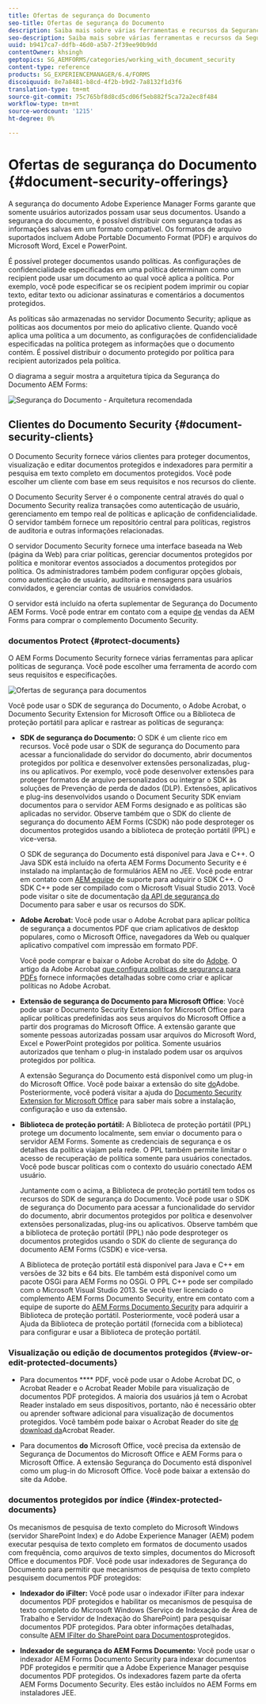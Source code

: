 ```yaml
---
title: Ofertas de segurança do Documento
seo-title: Ofertas de segurança do Documento
description: Saiba mais sobre várias ferramentas e recursos da Segurança do Documento AEM
seo-description: Saiba mais sobre várias ferramentas e recursos da Segurança do Documento AEM
uuid: b9417ca7-ddfb-46d0-a5b7-2f39ee90b9dd
contentOwner: khsingh
geptopics: SG_AEMFORMS/categories/working_with_document_security
content-type: reference
products: SG_EXPERIENCEMANAGER/6.4/FORMS
discoiquuid: 8e7a8481-b8cd-4f2b-b9d2-7a8132f1d3f6
translation-type: tm+mt
source-git-commit: 75c765bf8d8cd5cd06f5eb882f5ca72a2ec8f484
workflow-type: tm+mt
source-wordcount: '1215'
ht-degree: 0%

---
```



# Ofertas de segurança do Documento {#document-security-offerings}

A segurança do documento Adobe Experience Manager Forms garante que somente usuários autorizados possam usar seus documentos. Usando a segurança do documento, é possível distribuir com segurança todas as informações salvas em um formato compatível. Os formatos de arquivo suportados incluem Adobe Portable Documento Format (PDF) e arquivos do Microsoft Word, Excel e PowerPoint.

É possível proteger documentos usando políticas. As configurações de confidencialidade especificadas em uma política determinam como um recipient pode usar um documento ao qual você aplica a política. Por exemplo, você pode especificar se os recipient podem imprimir ou copiar texto, editar texto ou adicionar assinaturas e comentários a documentos protegidos.

As políticas são armazenadas no servidor Documento Security; aplique as políticas aos documentos por meio do aplicativo cliente. Quando você aplica uma política a um documento, as configurações de confidencialidade especificadas na política protegem as informações que o documento contém. É possível distribuir o documento protegido por política para recipient autorizados pela política.

O diagrama a seguir mostra a arquitetura típica da Segurança do Documento AEM Forms:

![Segurança do Documento - Arquitetura recomendada](do-not-localize/document_security_architecture.png)

## Clientes do Documento Security {#document-security-clients}

O Documento Security fornece vários clientes para proteger documentos, visualização e editar documentos protegidos e indexadores para permitir a pesquisa em texto completo em documentos protegidos. Você pode escolher um cliente com base em seus requisitos e nos recursos do cliente.

O Documento Security Server é o componente central através do qual o Documento Security realiza transações como autenticação de usuário, gerenciamento em tempo real de políticas e aplicação de confidencialidade. O servidor também fornece um repositório central para políticas, registros de auditoria e outras informações relacionadas.

O servidor Documento Security fornece uma interface baseada na Web (página da Web) para criar políticas, gerenciar documentos protegidos por política e monitorar eventos associados a documentos protegidos por política. Os administradores também podem configurar opções globais, como autenticação de usuário, auditoria e mensagens para usuários convidados, e gerenciar contas de usuários convidados.

O servidor está incluído na oferta suplementar de Segurança do Documento AEM Forms. Você pode entrar em contato com a equipe [de](https://www.adobe.com/products/request-consultation/marketing-cloud.html?s_osc=70114000002JNwKAAW&amp;s_iid=70114000002JHs3AAG) vendas da AEM Forms para comprar o complemento Documento Security.

### documentos Protect {#protect-documents}

O AEM Forms Documento Security fornece várias ferramentas para aplicar políticas de segurança. Você pode escolher uma ferramenta de acordo com seus requisitos e especificações.

![Ofertas de segurança para documentos](assets/document-security-offerings.png)

Você pode usar o SDK de segurança do Documento, o Adobe Acrobat, o Documento Security Extension for Microsoft Office ou a Biblioteca de proteção portátil para aplicar e rastrear as políticas de segurança:

* **SDK de segurança do Documento:** O SDK é um cliente rico em recursos. Você pode usar o SDK de segurança do Documento para acessar a funcionalidade do servidor do documento, abrir documentos protegidos por política e desenvolver extensões personalizadas, plug-ins ou aplicativos. Por exemplo, você pode desenvolver extensões para proteger formatos de arquivo personalizados ou integrar o SDK às soluções de Prevenção de perda de dados (DLP). Extensões, aplicativos e plug-ins desenvolvidos usando o Document Security SDK enviam documentos para o servidor AEM Forms designado e as políticas são aplicadas no servidor. Observe também que o SDK do cliente de segurança do documento AEM Forms (CSDK) não pode desproteger os documentos protegidos usando a biblioteca de proteção portátil (PPL) e vice-versa.

   O SDK de segurança do Documento está disponível para Java e C++. O Java SDK está incluído na oferta AEM Forms Documento Security e é instalado na implantação de formulários AEM no JEE. Você pode entrar em contato com [AEM equipe](https://helpx.adobe.com/br/marketing-cloud/contact-support.html) de suporte para adquirir o SDK C++. O SDK C++ pode ser compilado com o Microsoft Visual Studio 2013. Você pode visitar o site de documentação [da API de segurança do](https://help.adobe.com/en_US/livecycle/11.0/Services/WS92d06802c76abadb76c48dfe12dbeb3e281-7ff0.2.html) Documento para saber e usar os recursos do SDK.

* **Adobe Acrobat:** Você pode usar o Adobe Acrobat para aplicar política de segurança a documentos PDF que criam aplicativos de desktop populares, como o Microsoft Office, navegadores da Web ou qualquer aplicativo compatível com impressão em formato PDF.

   Você pode comprar e baixar o Adobe Acrobat do site do [Adobe](https://acrobat.adobe.com/us/en/free-trial-download.html). O artigo da Adobe Acrobat [que configura políticas de segurança para PDFs](https://helpx.adobe.com/acrobat/using/setting-security-policies-pdfs.html) fornece informações detalhadas sobre como criar e aplicar políticas no Adobe Acrobat.

* **Extensão de segurança do Documento para Microsoft Office**: Você pode usar o Documento Security Extension for Microsoft Office para aplicar políticas predefinidas aos seus arquivos do Microsoft Office a partir dos programas do Microsoft Office. A extensão garante que somente pessoas autorizadas possam usar arquivos do Microsoft Word, Excel e PowerPoint protegidos por política. Somente usuários autorizados que tenham o plug-in instalado podem usar os arquivos protegidos por política.

   A extensão Segurança do Documento está disponível como um plug-in do Microsoft Office. Você pode baixar a extensão do site [do](https://helpx.adobe.com/aem-forms/aem-document-security/download-installer.html)Adobe. Posteriormente, você poderá visitar a ajuda do [Documento Security Extension for Microsoft Office](https://helpx.adobe.com/aem-forms/aem-document-security/aem-document-security-extension-help.html) para saber mais sobre a instalação, configuração e uso da extensão.

* **Biblioteca de proteção portátil:** A Biblioteca de proteção portátil (PPL) protege um documento localmente, sem enviar o documento para o servidor AEM Forms. Somente as credenciais de segurança e os detalhes da política viajam pela rede. O PPL também permite limitar o acesso de recuperação de política somente para usuários conectados. Você pode buscar políticas com o contexto do usuário conectado AEM usuário.

   Juntamente com o acima, a Biblioteca de proteção portátil tem todos os recursos do SDK de segurança do Documento. Você pode usar o SDK de segurança do Documento para acessar a funcionalidade do servidor do documento, abrir documentos protegidos por política e desenvolver extensões personalizadas, plug-ins ou aplicativos. Observe também que a biblioteca de proteção portátil (PPL) não pode desproteger os documentos protegidos usando o SDK do cliente de segurança do documento AEM Forms (CSDK) e vice-versa.

   A Biblioteca de proteção portátil está disponível para Java e C++ em versões de 32 bits e 64 bits. Ele também está disponível como um pacote OSGi para AEM Forms no OSGi. O PPL C++ pode ser compilado com o Microsoft Visual Studio 2013. Se você tiver licenciado o complemento AEM Forms Documento Security, entre em contato com a equipe de suporte do [AEM Forms Documento Security](https://helpx.adobe.com/br/marketing-cloud/contact-support.html) para adquirir a Biblioteca de proteção portátil. Posteriormente, você poderá usar a Ajuda da Biblioteca de proteção portátil (fornecida com a biblioteca) para configurar e usar a Biblioteca de proteção portátil.

### Visualização ou edição de documentos protegidos {#view-or-edit-protected-documents}

* Para documentos **** PDF, você pode usar o Adobe Acrobat DC, o Acrobat Reader e o Acrobat Reader Mobile para visualização de documentos PDF protegidos. A maioria dos usuários já tem o Acrobat Reader instalado em seus dispositivos, portanto, não é necessário obter ou aprender software adicional para visualização de documentos protegidos. Você também pode baixar o Acrobat Reader do site [de download da](https://get.adobe.com/reader/)Acrobat Reader.

* Para documentos **do** Microsoft Office, você precisa da extensão de Segurança de Documentos do Microsoft Office e AEM Forms para o Microsoft Office. A extensão Segurança do Documento está disponível como um plug-in do Microsoft Office. Você pode baixar a extensão do site da Adobe.

### documentos protegidos por índice {#index-protected-documents}

Os mecanismos de pesquisa de texto completo do Microsoft Windows (servidor SharePoint Index) e do Adobe Experience Manager (AEM) podem executar pesquisa de texto completo em formatos de documento usados com frequência, como arquivos de texto simples, documentos do Microsoft Office e documentos PDF. Você pode usar indexadores de Segurança do Documento para permitir que mecanismos de pesquisa de texto completo pesquisem documentos PDF protegidos:

* **Indexador do iFilter:** Você pode usar o indexador iFilter para indexar documentos PDF protegidos e habilitar os mecanismos de pesquisa de texto completo do Microsoft Windows (Serviço de Indexação de Área de Trabalho e Servidor de Indexação do SharePoint) para pesquisar documentos PDF protegidos. Para obter informações detalhadas, consulte [AEM IFilter do SharePoint para Documentos](assets/sharepoint-ifilter-doc-security.pdf)protegidos.

* **Indexador de segurança do AEM Forms Documento:** Você pode usar o indexador AEM Forms Documento Security para indexar documentos PDF protegidos e permitir que a Adobe Experience Manager pesquise documentos PDF protegidos. Os indexadores fazem parte da oferta AEM Forms Documento Security. Eles estão incluídos no AEM Forms em instaladores JEE.

